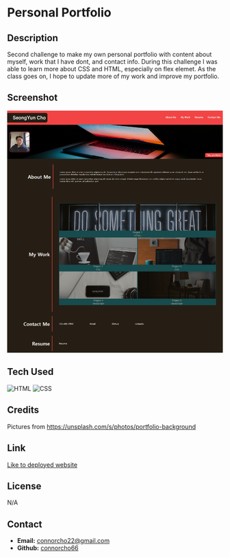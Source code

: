 # Personal Portfolio

## Description

Second challenge to make my own personal portfolio with content about myself, work that I have dont, and contact info.
During this challenge I was able to learn more about CSS and HTML, especially on flex elemet. As the class goes on, I hope to update more of my work and improve my portfolio.

## Screenshot
![web-screenshot](./assets/image/web-screenshot.png)

## Tech Used

<img src="https://cdn.pixabay.com/photo/2017/08/05/11/16/logo-2582748_1280.png" alt="HTML" style="width:100px;"/>
<img src="https://cdn.pixabay.com/photo/2017/08/05/11/16/logo-2582747_1280.png" alt="CSS" style="width:100px;"/>


## Credits
Pictures from
https://unsplash.com/s/photos/portfolio-background

## Link

<a href="https://connorcho66.github.io/Horiseon-accessibility-refactor/">Like to deployed website</a>

## License

N/A


## Contact

<ul>
    <li><b>Email:</b> <a href="connorcho22@gmail.com">connorcho22@gmail.com</a></li>
    <li><b>Github:</b> <a href="https://github.com/connorcho66">connorcho66</a></li>
</ul>